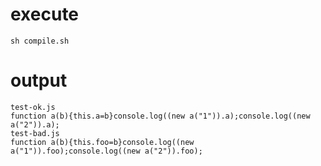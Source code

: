 # execute

`sh compile.sh`

# output

```
test-ok.js
function a(b){this.a=b}console.log((new a("1")).a);console.log((new a("2")).a);
test-bad.js
function a(b){this.foo=b}console.log((new a("1")).foo);console.log((new a("2")).foo);
```
